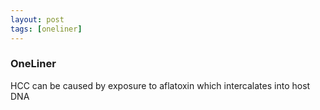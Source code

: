 ```yaml
---
layout: post
tags: [oneliner]
---
```



### OneLiner

HCC can be caused by exposure to aflatoxin which intercalates into host DNA
